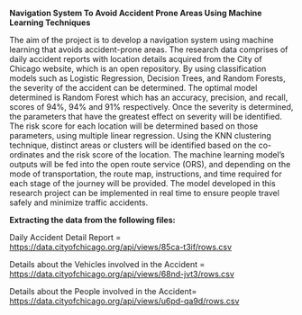 **Navigation System To Avoid Accident Prone Areas Using Machine Learning Techniques**

The aim of the project is to develop a navigation system using machine learning that avoids accident-prone areas. The research data comprises of daily accident reports with location details acquired from the City of Chicago website, which is an open repository. By using classification models such as Logistic Regression, Decision Trees, and Random Forests, the severity of the accident can be determined. The optimal model determined is Random Forest which has an accuracy, precision, and recall, scores of 94%, 94% and 91% respectively. Once the severity is determined, the parameters that have the greatest effect on severity will be identified. The risk score for each location will be determined based on those parameters, using multiple linear regression. Using the KNN clustering technique, distinct areas or clusters will be identified based on the co-ordinates and the risk score of the location. The machine learning model’s outputs will be fed into the open route service (ORS), and depending on the mode of transportation, the route map, instructions, and time required for each stage of the journey will be provided. The model developed in this research project can be implemented in real time to ensure people travel safely and minimize traffic accidents.


**Extracting the data from the following files:**

Daily Accident Detail Report = https://data.cityofchicago.org/api/views/85ca-t3if/rows.csv

Details about the Vehicles involved in the Accident = https://data.cityofchicago.org/api/views/68nd-jvt3/rows.csv

Details about the People involved in the Accident= https://data.cityofchicago.org/api/views/u6pd-qa9d/rows.csv
